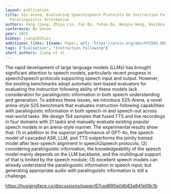 ```yaml
---
layout: publication
title: S2s-arena, Evaluating Speech2speech Protocols On Instruction Following With
  Paralinguistic Information
authors: Feng Jiang, Zhiyu Lin, Fan Bu, Yuhao Du, Benyou Wang, Haizhou Li
conference: No Venue
year: 2025
bibkey: jiang2025s2s
additional_links: [{name: Paper, url: 'https://arxiv.org/abs/hf2503.05085'}]
tags: ["Evaluation", "Instruction Following"]
short_authors: Jiang et al.
---
```

The rapid development of large language models (LLMs) has brought significant attention to speech models, particularly recent progress in speech2speech protocols supporting speech input and output. However, the existing benchmarks adopt automatic text-based evaluators for evaluating the instruction following ability of these models lack consideration for paralinguistic information in both speech understanding and generation. To address these issues, we introduce S2S-Arena, a novel arena-style S2S benchmark that evaluates instruction-following capabilities with paralinguistic information in both speech-in and speech-out across real-world tasks. We design 154 samples that fused TTS and live recordings in four domains with 21 tasks and manually evaluate existing popular speech models in an arena-style manner. The experimental results show that: (1) in addition to the superior performance of GPT-4o, the speech model of cascaded ASR, LLM, and TTS outperforms the jointly trained model after text-speech alignment in speech2speech protocols; (2) considering paralinguistic information, the knowledgeability of the speech model mainly depends on the LLM backbone, and the multilingual support of that is limited by the speech module; (3) excellent speech models can already understand the paralinguistic information in speech input, but generating appropriate audio with paralinguistic information is still a challenge.

https://huggingface.co/discussions/paper/67ced890a0db83a841e09c1b